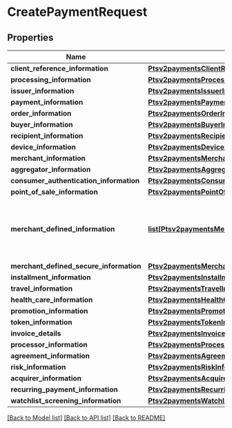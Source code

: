 # CreatePaymentRequest

## Properties
Name | Type | Description | Notes
------------ | ------------- | ------------- | -------------
**client_reference_information** | [**Ptsv2paymentsClientReferenceInformation**](Ptsv2paymentsClientReferenceInformation.md) |  | [optional] 
**processing_information** | [**Ptsv2paymentsProcessingInformation**](Ptsv2paymentsProcessingInformation.md) |  | [optional] 
**issuer_information** | [**Ptsv2paymentsIssuerInformation**](Ptsv2paymentsIssuerInformation.md) |  | [optional] 
**payment_information** | [**Ptsv2paymentsPaymentInformation**](Ptsv2paymentsPaymentInformation.md) |  | [optional] 
**order_information** | [**Ptsv2paymentsOrderInformation**](Ptsv2paymentsOrderInformation.md) |  | [optional] 
**buyer_information** | [**Ptsv2paymentsBuyerInformation**](Ptsv2paymentsBuyerInformation.md) |  | [optional] 
**recipient_information** | [**Ptsv2paymentsRecipientInformation**](Ptsv2paymentsRecipientInformation.md) |  | [optional] 
**device_information** | [**Ptsv2paymentsDeviceInformation**](Ptsv2paymentsDeviceInformation.md) |  | [optional] 
**merchant_information** | [**Ptsv2paymentsMerchantInformation**](Ptsv2paymentsMerchantInformation.md) |  | [optional] 
**aggregator_information** | [**Ptsv2paymentsAggregatorInformation**](Ptsv2paymentsAggregatorInformation.md) |  | [optional] 
**consumer_authentication_information** | [**Ptsv2paymentsConsumerAuthenticationInformation**](Ptsv2paymentsConsumerAuthenticationInformation.md) |  | [optional] 
**point_of_sale_information** | [**Ptsv2paymentsPointOfSaleInformation**](Ptsv2paymentsPointOfSaleInformation.md) |  | [optional] 
**merchant_defined_information** | [**list[Ptsv2paymentsMerchantDefinedInformation]**](Ptsv2paymentsMerchantDefinedInformation.md) | The object containing the custom data that the merchant defines.  | [optional] 
**merchant_defined_secure_information** | [**Ptsv2paymentsMerchantDefinedSecureInformation**](Ptsv2paymentsMerchantDefinedSecureInformation.md) |  | [optional] 
**installment_information** | [**Ptsv2paymentsInstallmentInformation**](Ptsv2paymentsInstallmentInformation.md) |  | [optional] 
**travel_information** | [**Ptsv2paymentsTravelInformation**](Ptsv2paymentsTravelInformation.md) |  | [optional] 
**health_care_information** | [**Ptsv2paymentsHealthCareInformation**](Ptsv2paymentsHealthCareInformation.md) |  | [optional] 
**promotion_information** | [**Ptsv2paymentsPromotionInformation**](Ptsv2paymentsPromotionInformation.md) |  | [optional] 
**token_information** | [**Ptsv2paymentsTokenInformation**](Ptsv2paymentsTokenInformation.md) |  | [optional] 
**invoice_details** | [**Ptsv2paymentsInvoiceDetails**](Ptsv2paymentsInvoiceDetails.md) |  | [optional] 
**processor_information** | [**Ptsv2paymentsProcessorInformation**](Ptsv2paymentsProcessorInformation.md) |  | [optional] 
**agreement_information** | [**Ptsv2paymentsAgreementInformation**](Ptsv2paymentsAgreementInformation.md) |  | [optional] 
**risk_information** | [**Ptsv2paymentsRiskInformation**](Ptsv2paymentsRiskInformation.md) |  | [optional] 
**acquirer_information** | [**Ptsv2paymentsAcquirerInformation**](Ptsv2paymentsAcquirerInformation.md) |  | [optional] 
**recurring_payment_information** | [**Ptsv2paymentsRecurringPaymentInformation**](Ptsv2paymentsRecurringPaymentInformation.md) |  | [optional] 
**watchlist_screening_information** | [**Ptsv2paymentsWatchlistScreeningInformation**](Ptsv2paymentsWatchlistScreeningInformation.md) |  | [optional] 

[[Back to Model list]](../README.md#documentation-for-models) [[Back to API list]](../README.md#documentation-for-api-endpoints) [[Back to README]](../README.md)


